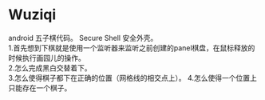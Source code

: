 # Wuziqi
android 五子棋代码。
 Secure Shell 安全外壳。<br>
1.首先想到下棋就是使用一个监听器来监听之前创建的panel棋盘，在鼠标释放的时候执行画园儿的操作。<br>
2.怎么完成黑白交替着下。<br>
3.怎么使得棋子都下在正确的位置（网格线的相交点上）。
4.怎么使得一个位置上只能存在一个棋子。<br>
